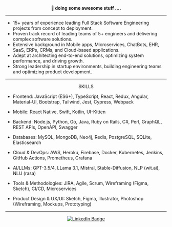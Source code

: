 <div align="center"> <b>🎯 doing some awesome stuff ....  </b></div>

<hr />

- 15+ years of experience leading Full Stack Software Engineering projects from concept to deployment.
- Proven track record of leading teams of 5+ engineers and delivering complex software solutions.
- Extensive background in Mobile apps, Microservices, ChatBots, EHR, SaaS, ERPs, CRMs, and Cloud-based applications.
- Adept at architecting end-to-end solutions, optimizing system performance, and driving growth.
- Strong leadership in startup environments, building engineering teams and optimizing product development.

<hr />

<div align="center">
  
SKILLS

</div>

- Frontend: JavaScript (ES6+), TypeScript, React, Redux, Angular, Material-UI, Bootstrap, Tailwind, Jest, Cypress, Webpack

- Mobile: React Native, Swift, Kotlin, UI-Kitten

- Backend: Node.js, Python, Go, Java, Ruby on Rails, C#, Perl, GraphQL, REST APIs, OpenAPI, Swagger

- Databases: MySQL, MongoDB, Neo4j, Redis, PostgreSQL, SQLite, Elasticsearch

- Cloud & DevOps: AWS, Heroku, Firebase, Docker, Kubernetes, Jenkins, GitHub Actions, Prometheus, Grafana

- AI/LLMs: GPT-3.5/4, LLama 3.1, Mistral, Stable-Diffusion, NLP (wit.ai), NLU (rasa)

- Tools & Methodologies: JIRA, Agile, Scrum, Wireframing (Figma, Sketch), CI/CD, Microservices

- Product Design & UX/UI: Sketch, Figma, Illustrator, Photoshop (Wireframing, Mockups, Prototyping)


<hr />

<div align="center">
  
[![LinkedIn Badge](https://img.shields.io/badge/-LinkedIn-ebedf0?style=for-the-badge&logo=Linkedin&logoColor=0A66C2)](https://www.linkedin.com/in/singhmp2k/)

</div>
